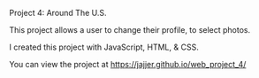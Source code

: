 Project 4: Around The U.S.

This project allows a user to change their profile, to select photos.

I created this project with JavaScript, HTML, & CSS.

You can view the project at https://jajjer.github.io/web_project_4/